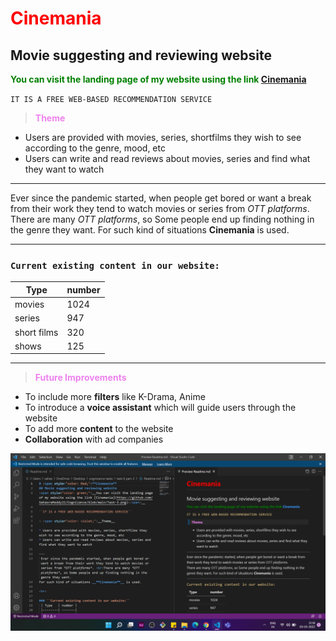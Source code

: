 # <span style="color: Red;">**Cinemania**
## Movie suggesting and reviewing website
<span style="color: green;">__You can visit the landing page of my website using the link [Cinemania](https://github.com/SahasraReddy22/Cognizance/blob/main/Task-3.png)</span>__ 

``IT IS A FREE WEB-BASED RECOMMENDATION SERVICE``

> <span style="color: violet;">__Theme__

* Users are provided with movies, series, shortfilms they wish to see according to the genre, mood, etc
* Users can write and read reviews about movies, series and find what they want to watch

---
 Ever since the pandemic started, when people get bored or want a break from their work they tend to watch movies or series from *OTT platforms*. <br>There are many *OTT platforms*, so Some people end up finding nothing in the genre they want.
For such kind of situations __**Cinemania**__ is used.

<hr>

### ``Current existing content in our website:``
 | Type   | number |
 |--------| -------|
 | movies |  1024  |
 | series |  947   |
 | short films| 320|
 | shows | 125|
 ---
 

> <span style="color: violet;">__Future Improvements__

*  To include more __filters__ like K-Drama, Anime
*  To introduce a **voice assistant** which will guide users through the website
* To add more **content** to the website 
* __Collaboration__ with ad companies
 
 ![screen shot of preview](https://github.com/SahasraReddy22/Cognizance/blob/main/tak%206%20part%202%20preview%20screen%20shot.png)
 
 


